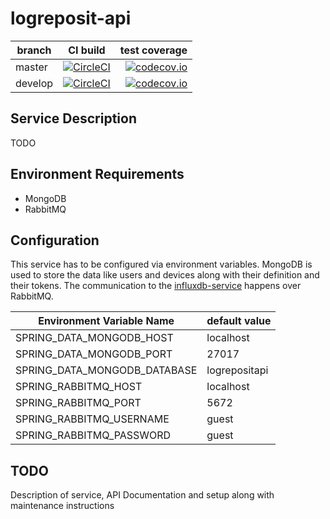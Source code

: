 # logreposit-api

| branch | CI build | test coverage |
|--------|:--------:|--------------:|
| master  | [![CircleCI](https://circleci.com/gh/logreposit/logreposit-api/tree/master.svg?style=shield)](https://circleci.com/gh/logreposit/logreposit-api/tree/master)   | [![codecov.io](https://codecov.io/gh/logreposit/logreposit-api/branch/master/graphs/badge.svg)](https://codecov.io/gh/logreposit/logreposit-api/branch/master/graphs/badge.svg)   |
| develop | [![CircleCI](https://circleci.com/gh/logreposit/logreposit-api/tree/develop.svg?style=shield)](https://circleci.com/gh/logreposit/logreposit-api/tree/develop) | [![codecov.io](https://codecov.io/gh/logreposit/logreposit-api/branch/develop/graphs/badge.svg)](https://codecov.io/gh/logreposit/logreposit-api/branch/develop/graphs/badge.svg) |

## Service Description

TODO

## Environment Requirements

* MongoDB
* RabbitMQ

## Configuration

This service has to be configured via environment variables. 
MongoDB is used to store the data like users and devices along with their definition and their tokens.
The communication to the [influxdb-service](https://github.com/logreposit/influxdb-service) happens over RabbitMQ.

|Environment Variable Name     | default value |
|------------------------------|---------------|
| SPRING_DATA_MONGODB_HOST     | localhost     |
| SPRING_DATA_MONGODB_PORT     | 27017         |
| SPRING_DATA_MONGODB_DATABASE | logrepositapi |
| SPRING_RABBITMQ_HOST         | localhost     |
| SPRING_RABBITMQ_PORT         | 5672          |
| SPRING_RABBITMQ_USERNAME     | guest         |
| SPRING_RABBITMQ_PASSWORD     | guest         |

## TODO

Description of service, API Documentation and setup along with maintenance instructions
